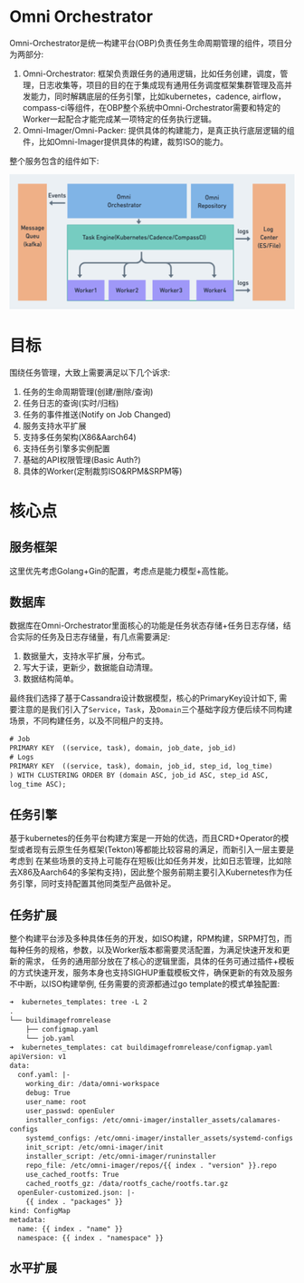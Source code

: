 # Omni Orchestrator 
Omni-Orchestrator是统一构建平台(OBP)负责任务生命周期管理的组件，项目分为两部分:
1. Omni-Orchestrator: 框架负责跟任务的通用逻辑，比如任务创建，调度，管理，日志收集等，项目的目的在于集成现有通用任务调度框架集群管理及高并发能力，同时解耦底层的任务引擎，比如kubernetes，cadence, airflow，compass-ci等组件，在OBP整个系统中Omni-Orchestrator需要和特定的Worker一起配合才能完成某一项特定的任务执行逻辑。
2. Omni-Imager/Omni-Packer: 提供具体的构建能力，是真正执行底层逻辑的组件，比如Omni-Imager提供具体的构建，裁剪ISO的能力。

整个服务包含的组件如下:

![Architecture](./docs/assets/architecture.jpg)
# 目标
围绕任务管理，大致上需要满足以下几个诉求:
1. 任务的生命周期管理(创建/删除/查询)
2. 任务日志的查询(实时/归档)
3. 任务的事件推送(Notify on Job Changed)
4. 服务支持水平扩展
5. 支持多任务架构(X86&Aarch64)
6. 支持任务引擎多实例配置
7. 基础的API权限管理(Basic Auth?)
8. 具体的Worker(定制裁剪ISO&RPM&SRPM等)

# 核心点
## 服务框架
这里优先考虑Golang+Gin的配置，考虑点是能力模型+高性能。
## 数据库
数据库在Omni-Orchestrator里面核心的功能是任务状态存储+任务日志存储，结合实际的任务及日志存储量，有几点需要满足:
1. 数据量大，支持水平扩展，分布式。
2. 写大于读，更新少，数据能自动清理。
3. 数据结构简单。

最终我们选择了基于Cassandra设计数据模型，核心的PrimaryKey设计如下, 需要注意的是我们引入了`Service`，`Task`，及`Domain`三个基础字段方便后续不同构建场景，不同构建任务，以及不同租户的支持。
```shell
# Job
PRIMARY KEY  ((service, task), domain, job_date, job_id)
# Logs
PRIMARY KEY  ((service, task), domain, job_id, step_id, log_time)
) WITH CLUSTERING ORDER BY (domain ASC, job_id ASC, step_id ASC, log_time ASC);
```
## 任务引擎
基于kubernetes的任务平台构建方案是一开始的优选，而且CRD+Operator的模型或者现有云原生任务框架(Tekton)等都能比较容易的满足，而新引入一层主要是考虑到
在某些场景的支持上可能存在短板(比如任务并发，比如日志管理，比如除去X86及Aarch64的多架构支持)，因此整个服务前期主要引入Kubernetes作为任务引擎，同时支持配置其他同类型产品做补足。

## 任务扩展
整个构建平台涉及多种具体任务的开发，如ISO构建，RPM构建，SRPM打包，而每种任务的规格，参数，以及Worker版本都需要灵活配置，为满足快速开发和更新的需求，
任务的通用部分放在了核心的逻辑里面，具体的任务可通过插件+模板的方式快速开发，服务本身也支持SIGHUP重载模板文件，确保更新的有效及服务不中断，以ISO构建举例, 任务需要的资源都通过go template的模式单独配置:
```shell
➜  kubernetes_templates: tree -L 2
.
└── buildimagefromrelease
    ├── configmap.yaml
    └── job.yaml
➜  kubernetes_templates: cat buildimagefromrelease/configmap.yaml
apiVersion: v1
data:
  conf.yaml: |-
    working_dir: /data/omni-workspace
    debug: True
    user_name: root
    user_passwd: openEuler
    installer_configs: /etc/omni-imager/installer_assets/calamares-configs
    systemd_configs: /etc/omni-imager/installer_assets/systemd-configs
    init_script: /etc/omni-imager/init
    installer_script: /etc/omni-imager/runinstaller
    repo_file: /etc/omni-imager/repos/{{ index . "version" }}.repo
    use_cached_rootfs: True
    cached_rootfs_gz: /data/rootfs_cache/rootfs.tar.gz
  openEuler-customized.json: |-
    {{ index . "packages" }}
kind: ConfigMap
metadata:
  name: {{ index . "name" }}
  namespace: {{ index . "namespace" }}
```

## 水平扩展